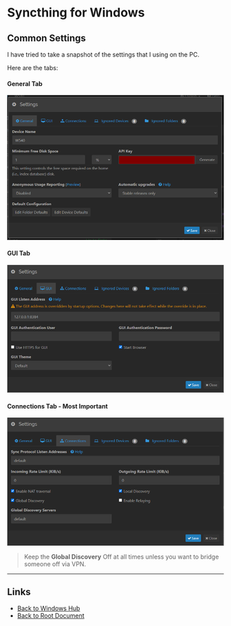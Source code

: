 # Syncthing for Windows

## Common Settings
I have tried to take a snapshot of the settings that I using on the PC.

Here are the tabs:

#### General Tab
![Settings in the General Tab of Syncthing Settings](./syncthing-windows/Cplvhr.png)

#### GUI Tab
![Settings in the GUI Tab of Syncthing Settings](./syncthing-windows/zKCBPa.png)

#### Connections Tab - **Most Important**
![Settings in the Connections Tab of Syncthing Settings](./syncthing-windows/aRidpZ.png)

> Keep the __**Global Discovery**__ Off at all times unless you want to bridge someone off via VPN.


----
<!-- Footer Begins Here -->
## Links

- [Back to Windows Hub](./README.md)
- [Back to Root Document](../README.md)

